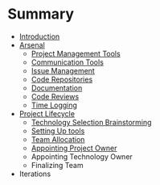 # Summary

* [Introduction](README.md)
* [Arsenal](ARSENAL.md)
   * [Project Management Tools](PROJECT_MANAGEMENT_TOOLS.md)
   * [Communication Tools](COMMUNICATION_TOOLS.md)
   * [Issue Management](ISSUE_MANAGEMENT.md)
   * [Code Repositories](CODE_REPOSITORIES.md)
   * [Documentation](DOCUMENTATION.md)
   * [Code Reviews](CODE_REVIEWS.md)
   * [Time Logging](TIME_LOGGING.md)
* [Project Lifecycle](PROJECT_LIFECYCLE.md)
   * [Technology Selection Brainstorming](TECHNOLOGY_SELECTION_BRAINSTORMING.md)
   * [Setting Up tools](SETTING_UP_TOOLS.md)
   * [Team Allocation](TEAM_ALLOCATION.md)
   * [Appointing Project Owner](APPOINTING_PROJECT_OWNER.md)
   * Appointing Technology Owner
   * Finalizing Team
* Iterations

